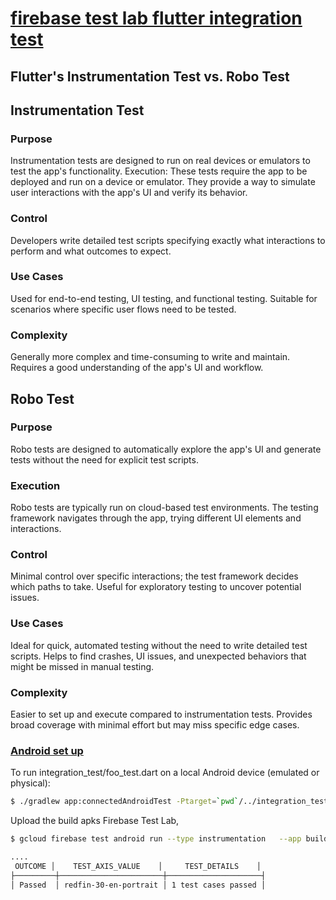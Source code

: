 # [firebase test lab flutter integration test](https://docs.flutter.dev/testing/integration-tests)

## Flutter's Instrumentation Test vs. Robo Test

## Instrumentation Test

### Purpose
Instrumentation tests are designed to run on real devices or emulators to test the app's functionality.
Execution:
These tests require the app to be deployed and run on a device or emulator.
They provide a way to simulate user interactions with the app's UI and verify its behavior.

### Control
Developers write detailed test scripts specifying exactly what interactions to perform and what outcomes to expect.


### Use Cases
Used for end-to-end testing, UI testing, and functional testing.
Suitable for scenarios where specific user flows need to be tested.


### Complexity
Generally more complex and time-consuming to write and maintain.
Requires a good understanding of the app's UI and workflow.


## Robo Test
### Purpose
Robo tests are designed to automatically explore the app's UI and generate tests without the need for explicit test scripts.


### Execution
Robo tests are typically run on cloud-based test environments.
The testing framework navigates through the app, trying different UI elements and interactions.


### Control
Minimal control over specific interactions; the test framework decides which paths to take.
Useful for exploratory testing to uncover potential issues.


### Use Cases
Ideal for quick, automated testing without the need to write detailed test scripts.
Helps to find crashes, UI issues, and unexpected behaviors that might be missed in manual testing.

### Complexity
Easier to set up and execute compared to instrumentation tests.
Provides broad coverage with minimal effort but may miss specific edge cases.



### [Android set up](https://github.com/flutter/flutter/tree/main/packages/integration_test#android-device-testing)

To run integration_test/foo_test.dart on a local Android device (emulated or physical):

```sh
$ ./gradlew app:connectedAndroidTest -Ptarget=`pwd`/../integration_test/integration_test.dart
```
Upload the build apks Firebase Test Lab, 
```sh
$ gcloud firebase test android run --type instrumentation   --app build/app/outputs/apk/debug/app-debug.apk   --test build/app/outputs/apk/androidTest/debug/app-debug-androidTest.apk   --timeout 2m

....
 OUTCOME │    TEST_AXIS_VALUE    │     TEST_DETAILS    │
├─────────┼───────────────────────┼─────────────────────┤
│ Passed  │ redfin-30-en-portrait │ 1 test cases passed │
```

